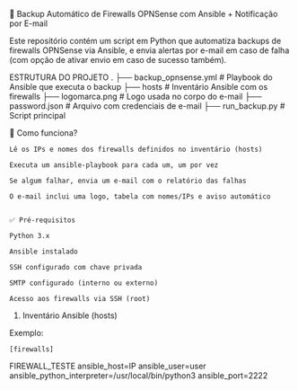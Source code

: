 🔐 Backup Automático de Firewalls OPNSense com Ansible + Notificação por E-mail


Este repositório contém um script em Python que automatiza backups de firewalls OPNSense via Ansible, e envia alertas por e-mail em caso de falha (com opção de ativar envio em caso de sucesso também).

ESTRUTURA DO PROJETO
.
├── backup_opnsense.yml        # Playbook do Ansible que executa o backup
├── hosts                      # Inventário Ansible com os firewalls
├── logomarca.png              # Logo usada no corpo do e-mail
├── password.json              # Arquivo com credenciais de e-mail
├── run_backup.py              # Script principal


🚀 Como funciona?

    Lê os IPs e nomes dos firewalls definidos no inventário (hosts)

    Executa um ansible-playbook para cada um, um por vez

    Se algum falhar, envia um e-mail com o relatório das falhas

    O e-mail inclui uma logo, tabela com nomes/IPs e aviso automático


    ✅ Pré-requisitos

    Python 3.x

    Ansible instalado

    SSH configurado com chave privada

    SMTP configurado (interno ou externo)

    Acesso aos firewalls via SSH (root)

1. Inventário Ansible (hosts)

Exemplo:

    [firewalls]
FIREWALL_TESTE ansible_host=IP ansible_user=user ansible_python_interpreter=/usr/local/bin/python3 ansible_port=2222






